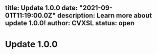 
title: Update 1.0.0
date: "2021-09-01T11:19:00.0Z"
description: Learn more about update 1.0.0!
author: CVXSL
status: open
---
# Update 1.0.0
